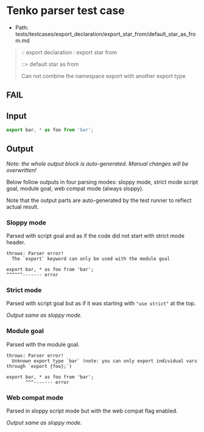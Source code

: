 # Tenko parser test case

- Path: tests/testcases/export_declaration/export_star_from/default_star_as_from.md

> :: export declaration : export star from
>
> ::> default star as from
>
> Can not combine the namespace export with another export type

## FAIL

## Input

`````js
export bar, * as foo from 'bar';
`````

## Output

_Note: the whole output block is auto-generated. Manual changes will be overwritten!_

Below follow outputs in four parsing modes: sloppy mode, strict mode script goal, module goal, web compat mode (always sloppy).

Note that the output parts are auto-generated by the test runner to reflect actual result.

### Sloppy mode

Parsed with script goal and as if the code did not start with strict mode header.

`````
throws: Parser error!
  The `export` keyword can only be used with the module goal

export bar, * as foo from 'bar';
^^^^^^------- error
`````

### Strict mode

Parsed with script goal but as if it was starting with `"use strict"` at the top.

_Output same as sloppy mode._

### Module goal

Parsed with the module goal.

`````
throws: Parser error!
  Unknown export type `bar` (note: you can only export individual vars through `export {foo};`)

export bar, * as foo from 'bar';
       ^^^------- error
`````


### Web compat mode

Parsed in sloppy script mode but with the web compat flag enabled.

_Output same as sloppy mode._
